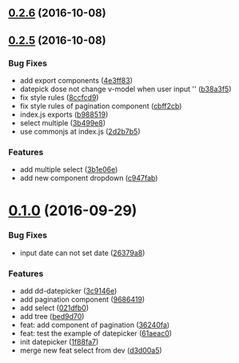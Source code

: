 <a name="0.2.6"></a>
## [0.2.6](http://test.eluying.com:91/frontend/dd-vue-component/compare/v0.2.5...v0.2.6) (2016-10-08)



<a name="0.2.5"></a>
## [0.2.5](http://test.eluying.com:91/frontend/dd-vue-component/compare/v0.1.0...v0.2.5) (2016-10-08)


### Bug Fixes

* add export components ([4e3ff83](http://test.eluying.com:91/frontend/dd-vue-component/commits/4e3ff83))
* datepick dose not change v-model when user input '' ([b38a3f5](http://test.eluying.com:91/frontend/dd-vue-component/commits/b38a3f5))
* fix style rules ([8ccfcd9](http://test.eluying.com:91/frontend/dd-vue-component/commits/8ccfcd9))
* fix style rules of pagination component ([cbff2cb](http://test.eluying.com:91/frontend/dd-vue-component/commits/cbff2cb))
* index.js exports ([b988519](http://test.eluying.com:91/frontend/dd-vue-component/commits/b988519))
* select multiple ([3b499e8](http://test.eluying.com:91/frontend/dd-vue-component/commits/3b499e8))
* use commonjs at index.js ([2d2b7b5](http://test.eluying.com:91/frontend/dd-vue-component/commits/2d2b7b5))


### Features

* add multiple select ([3b1e06e](http://test.eluying.com:91/frontend/dd-vue-component/commits/3b1e06e))
* add new component dropdown ([c947fab](http://test.eluying.com:91/frontend/dd-vue-component/commits/c947fab))



<a name="0.1.0"></a>
# [0.1.0](http://test.eluying.com:91/frontend/dd-vue-component/compare/1f88fa7...v0.1.0) (2016-09-29)


### Bug Fixes

* input date can not set date ([26379a8](http://test.eluying.com:91/frontend/dd-vue-component/commits/26379a8))


### Features

* add dd-datepicker ([3c9146e](http://test.eluying.com:91/frontend/dd-vue-component/commits/3c9146e))
* add pagination component ([9686419](http://test.eluying.com:91/frontend/dd-vue-component/commits/9686419))
* add select ([021dfb0](http://test.eluying.com:91/frontend/dd-vue-component/commits/021dfb0))
* add tree ([bed9d70](http://test.eluying.com:91/frontend/dd-vue-component/commits/bed9d70))
* feat: add component of pagination ([36240fa](http://test.eluying.com:91/frontend/dd-vue-component/commits/36240fa))
* feat: test the example of datepicker ([61aeac0](http://test.eluying.com:91/frontend/dd-vue-component/commits/61aeac0))
* init datepicker ([1f88fa7](http://test.eluying.com:91/frontend/dd-vue-component/commits/1f88fa7))
* merge new feat select from dev ([d3d00a5](http://test.eluying.com:91/frontend/dd-vue-component/commits/d3d00a5))



